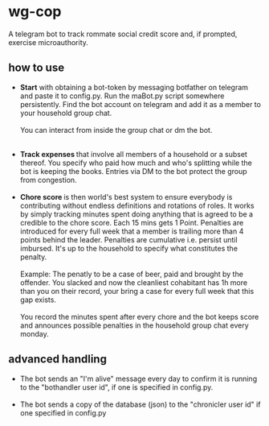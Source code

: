 # wg-cop

A telegram bot to track rommate social credit score and, if prompted, exercise microauthority.

## how to use

- <p><b> Start</b> with obtaining a bot-token by messaging botfather on telegram and paste it to config.py. Run the maBot.py script somewhere persistently. Find the bot account on telegram and add it as a member to your household group chat.<br><br>You can interact from inside the group chat or dm the bot.<br><br>
- <b> Track expenses </b> that involve all members of a household or a subset thereof. You specify who paid how much and who's splitting while the bot is keeping the books. Entries via DM to the bot protect the group from congestion.<br><br>
- <b> Chore score </b> is then world's best system to ensure everybody is contributing without endless definitions and rotations of roles. It works by simply tracking minutes spent doing anything that is agreed to be a credible to the chore score. Each 15 mins gets 1 Point. Penalties are introduced for every full week that a member is trailing more than 4 points behind the leader. Penalties are cumulative i.e. persist until imbursed. It's up to the household to specify what constitutes the penalty. <br><br>Example: The penatly to be a case of beer, paid and brought by the offender. You slacked and now the cleanliest cohabitant has 1h more than you on their record, your bring a case for every full week that this gap exists. <br><br>You record the minutes spent after every chore and the bot keeps score and announces possible penalties in the household group chat every monday.
</p>

## advanced handling

- The bot sends an "I'm alive" message every day to confirm it is running to the "bothandler user id", if one is specified in config.py.<br><br>
- The bot sends a copy of the database (json) to the "chronicler user id" if one specified in config.py<br><br>

